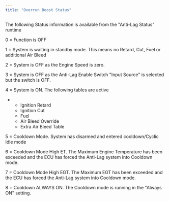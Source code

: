 ```yaml
---
title: "Overrun Boost Status"
---
```


The following Status information is available from the "Anti-Lag Status" runtime


&#48; = Function is OFF

&#49; = System is waiting in standby mode. This means no Retard, Cut, Fuel or additional Air Bleed

&#50; = System is OFF as the Engine Speed is zero.

&#51; = System is OFF as the Anti-Lag Enable Switch "Input Source" is selected but the switch is OFF.

&#52; = System is ON. The following tables are active

* &nbsp;
  * Ignition Retard
  * Ignition Cut
  * Fuel
  * Air Bleed Override
  * Extra Air Bleed Table

&#53; = Cooldown Mode. System has disarmed and entered cooldown/Cyclic Idle mode

&#54; = Cooldown Mode High ET. The Maximum Engine Temperature has been exceeded and the ECU has forced the Anti-Lag system into Cooldown mode.

&#55; = Cooldown Mode High EGT. The Maximum EGT has been exceeded and the ECU has forced the Anti-Lag system into Cooldown mode.

&#56; = Cooldown ALWAYS ON. The Cooldown mode is running in the "Always ON" setting.

